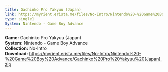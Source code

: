```yaml
---
title: Gachinko Pro Yakyuu (Japan)
link: https://myrient.erista.me/files/No-Intro/Nintendo%20-%20Game%20Boy%20Advance/Gachinko%20Pro%20Yakyuu%20(Japan).zip
type: single1
System: Nintendo - Game Boy Advance
---
```

<b>Game:</b> Gachinko Pro Yakyuu (Japan)<br>
<b>System:</b> Nintendo - Game Boy Advance<br>
<b>Collection:</b> No-Intro<br>
<b>Download:</b> https://myrient.erista.me/files/No-Intro/Nintendo%20-%20Game%20Boy%20Advance/Gachinko%20Pro%20Yakyuu%20(Japan).zip